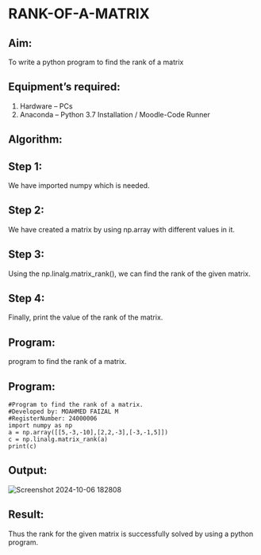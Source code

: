 # RANK-OF-A-MATRIX
## Aim:
To write a python program to find the rank of a matrix
## Equipment’s required:
1. 	Hardware – PCs
2. 	Anaconda – Python 3.7 Installation / Moodle-Code Runner
## Algorithm:
## Step 1: 
We have imported numpy which is needed.
## Step 2: 
We have created a matrix by using np.array with different values in it.
## Step 3: 
Using the np.linalg.matrix_rank(), we can find the rank of the given matrix.
## Step 4: 
Finally, print the value of the rank of the matrix.
## Program:
program to find the rank of a matrix.
## Program:
```
#Program to find the rank of a matrix.
#Developed by: MOAHMED FAIZAL M
#RegisterNumber: 24000006
import numpy as np
a = np.array([[5,-3,-10],[2,2,-3],[-3,-1,5]])
c = np.linalg.matrix_rank(a)
print(c)
```
## Output:
![Screenshot 2024-10-06 182808](https://github.com/user-attachments/assets/fe017155-c719-4f15-bfcc-3a0eabbfd109)

## Result:
Thus the rank for the given matrix is successfully solved by  using a python program.

